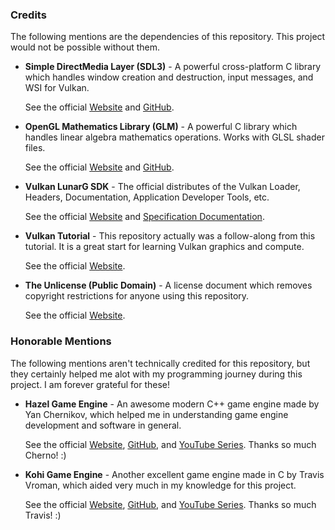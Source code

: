 ### Credits

The following mentions are the dependencies of this repository. This project would not be possible without them.

* **Simple DirectMedia Layer (SDL3)** - A powerful cross-platform C library which handles window creation and
  destruction, input messages, and WSI for Vulkan.

  See the official [Website](https://wiki.libsdl.org/SDL3/FrontPage) and [GitHub](https://github.com/libsdl-org/SDL).


* **OpenGL Mathematics Library (GLM)** - A powerful C library which handles linear algebra mathematics operations. Works
  with GLSL shader files.

  See the official [Website](https://glm.g-truc.net/0.9.9/) and [GitHub](https://github.com/g-truc/glm).


* **Vulkan LunarG SDK** - The official distributes of the Vulkan Loader, Headers, Documentation, Application Developer
  Tools, etc.

  See the official [Website](https://www.lunarg.com/vulkan-sdk/)
  and [Specification Documentation](https://vulkan.lunarg.com/doc/view/latest/windows/1.3-extensions/vkspec.html).


* **Vulkan Tutorial** - This repository actually was a follow-along from this tutorial. It is a great start for learning
  Vulkan graphics and compute.

  See the official [Website](https://vulkan-tutorial.com/).


* **The Unlicense (Public Domain)** - A license document which removes copyright restrictions for anyone using this
  repository.

  See the official [Website](http://unlicense.org/).

### Honorable Mentions

The following mentions aren't technically credited for this repository, but they certainly helped me alot with my
programming journey during this project. I am forever grateful for these!

* **Hazel Game Engine** - An awesome modern C++ game engine made by Yan Chernikov, which helped me in understanding game
  engine development and software in general.

  See the official [Website](https://hazelengine.com/), [GitHub](https://github.com/TheCherno/Hazel),
  and [YouTube Series](https://www.youtube.com/watch?v=JxIZbV_XjAs&list=PLlrATfBNZ98dC-V-N3m0Go4deliWHPFwT). Thanks so
  much Cherno! :)


* **Kohi Game Engine** - Another excellent game engine made in C by Travis Vroman, which aided very much in my knowledge
  for this project.

  See the official [Website](https://kohiengine.com/), [GitHub](https://github.com/travisvroman/kohi),
  and [YouTube Series](https://www.youtube.com/watch?v=dHPuU-DJoBM&list=PLv8Ddw9K0JPg1BEO-RS-0MYs423cvLVtj). Thanks so
  much Travis! :)